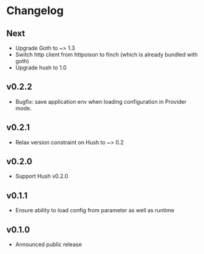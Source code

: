 # Changelog

## Next

- Upgrade Goth to ~> 1.3
- Switch http client from httpoison to finch (which is already bundled with goth)
- Upgrade hush to 1.0

## v0.2.2

- Bugfix: save application env when loading configuration in Provider mode.

## v0.2.1

- Relax version constraint on Hush to ~> 0.2

## v0.2.0

- Support Hush v0.2.0

## v0.1.1

- Ensure ability to load config from parameter as well as runtime

## v0.1.0

- Announced public release
